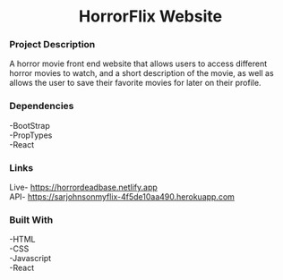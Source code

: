 # <h1 align="center">HorrorFlix Website</h1>
 ### Project Description
A horror movie front end website that allows users to access different horror movies to watch, and a short description of the movie, as well as allows the user to save their favorite movies for later on their profile.
### Dependencies
-BootStrap
</br>
-PropTypes
</br>
-React
### Links
Live- https://horrordeadbase.netlify.app
</br>
API- https://sarjohnsonmyflix-4f5de10aa490.herokuapp.com
### Built With
-HTML
</br>
-CSS
</br>
-Javascript
</br>
-React
